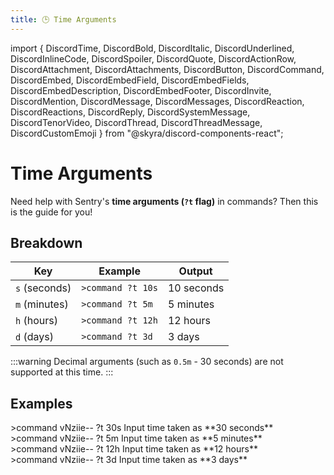 ```yaml
---
title: 🕒 Time Arguments
---
```


import { DiscordTime, DiscordBold, DiscordItalic, DiscordUnderlined, DiscordInlineCode, DiscordSpoiler, DiscordQuote, DiscordActionRow, DiscordAttachment, DiscordAttachments, DiscordButton, DiscordCommand, DiscordEmbed, DiscordEmbedField, DiscordEmbedFields, DiscordEmbedDescription, DiscordEmbedFooter, DiscordInvite, DiscordMention, DiscordMessage, DiscordMessages, DiscordReaction, DiscordReactions, DiscordReply, DiscordSystemMessage, DiscordTenorVideo, DiscordThread, DiscordThreadMessage, DiscordCustomEmoji } from "@skyra/discord-components-react";

# Time Arguments

Need help with Sentry's **time arguments (`?t` flag)** in commands? Then this is the guide for you!

## Breakdown
Key | Example | Output
--- | --- | --- |
`s` (seconds) | `>command ?t 10s` | 10 seconds
`m` (minutes) | `>command ?t 5m` | 5 minutes
`h` (hours) | `>command ?t 12h` | 12 hours
`d` (days) | `>command ?t 3d` | 3 days

:::warning
Decimal arguments (such as `0.5m` - 30 seconds) are not supported at this time.
:::

## Examples

<DiscordMessages>
  <DiscordMessage>
    &gt;command <DiscordMention>vNziie--</DiscordMention> ?t 30s
  </DiscordMessage>
  <DiscordMessage author="Sentry" avatar="https://r.nziie.xyz/sentry-logo" roleColor="#5865f2" bot verified>
  <DiscordCustomEmoji name="check" url="/img/check.png" /> Input time taken as **30 seconds**
  </DiscordMessage>
</DiscordMessages>
<br/>
<DiscordMessages>
  <DiscordMessage>
    &gt;command <DiscordMention>vNziie--</DiscordMention> ?t 5m
  </DiscordMessage>
  <DiscordMessage author="Sentry" avatar="https://r.nziie.xyz/sentry-logo" roleColor="#5865f2" bot verified>
  <DiscordCustomEmoji name="check" url="/img/check.png" /> Input time taken as **5 minutes**
  </DiscordMessage>
</DiscordMessages>
<br/>
<DiscordMessages>
  <DiscordMessage>
    &gt;command <DiscordMention>vNziie--</DiscordMention> ?t 12h
  </DiscordMessage>
  <DiscordMessage author="Sentry" avatar="https://r.nziie.xyz/sentry-logo" roleColor="#5865f2" bot verified>
  <DiscordCustomEmoji name="check" url="/img/check.png" /> Input time taken as **12 hours**
  </DiscordMessage>
</DiscordMessages>
<br/>
<DiscordMessages>
  <DiscordMessage>
    &gt;command <DiscordMention>vNziie--</DiscordMention> ?t 3d
  </DiscordMessage>
  <DiscordMessage author="Sentry" avatar="https://r.nziie.xyz/sentry-logo" roleColor="#5865f2" bot verified>
  <DiscordCustomEmoji name="check" url="/img/check.png" /> Input time taken as **3 days**
  </DiscordMessage>
</DiscordMessages>